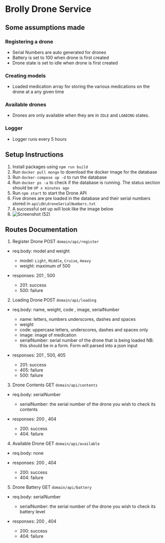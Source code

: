 # Brolly Drone Service
## Some assumptions made
### Registering a drone
- Serial Numbers are auto generated for drones
- Battery is set to 100 when drone is first created
- Drone state is set to idle when drone is first created


### Creating models
- Loaded medication array for storing the various medications on the drone at a any given time



### Available drones
- Drones are only available when they are in `IDLE` and `LOADING` states.



### Logger
- Logger runs every 5 hours



## Setup Instructions
1. Install packages using `npm run build`
2. Run `docker pull mongo` to download the docker image for the database
3. Run `docker-compose up -d` to run the database
4. Run `docker ps -a` to check if the database is running. The status section should be `UP x minutes ago`
5. Run `npm start` to start the Drone API
6. Five drones are pre loaded in the database and their serial numbers stored in `api\db\droneSerialNumbers.txt`
7. A successful set up will look like the image below
8. ![Screenshot (52)](https://user-images.githubusercontent.com/48035470/190925730-cf3ef01f-a071-46b1-9cd7-4950dc9b33e3.png)




## Routes Documentation 

1. Register Drone POST `domain/api/register`
  - req.body: model and weight
    - model: `Light`, `Middle`, `Cruise`, `Heavy`
    - weight: maximum of 500
  
  - responses: 201 , 500
    - 201: success
    - 500: failure


2. Loading Drone POST `domain/api/loading`

  - req.body: name, weight, code , image, serialNumber
    - name: letters, numbers underscores, dashes and spaces
    - weight
    - code: uppercase letters, underscores, dashes and spaces only
    - image: image of medication
    - serialNumber: serial number of the drone that is being loaded
  NB: this should be in a form. Form will parsed into a json input

  - responses: 201 , 500, 405
    - 201: success
    - 405: failure
    - 500: failure

3. Drone Contents GET `domain/api/contents`
  - req.body: serialNumber
    - serialNumber: the serial number of the drone you wish to check its contents 

  - responses: 200 , 404
    - 200: success
    - 404: failure

4. Available Drone GET `domain/api/available`
  - req.body: none

  - responses: 200 , 404
    - 200: success
    - 404: failure


5. Drone Battery GET `domain/api/battery`
  - req.body: serialNumber
    - serialNumber: the serial number of the drone you wish to check its battery level

  - responses: 200 , 404
    - 200: success
    - 404: failure
